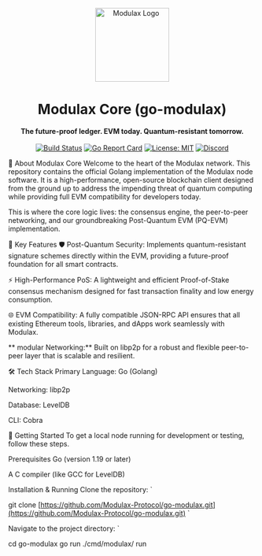 <p align="center">
<img src="https://framerusercontent.com/images/AsXYYgiRRwm1tY0cMjzDtsP6xo.png" alt="Modulax Logo" width="150"/>
</p>

<h1 align="center">Modulax Core (go-modulax)</h1>

<p align="center">
<strong>The future-proof ledger. EVM today. Quantum-resistant tomorrow.</strong>
<br />
<br />
<a href="https://www.google.com/search?q=https://github.com/Modulax-Protocol/go-modulax/actions"><img src="https://www.google.com/search?q=https://img.shields.io/github/actions/workflow/status/Modulax-Protocol/go-modulax/go.yml%3Fbranch%3Dmain" alt="Build Status"></a>
<a href="https://www.google.com/search?q=https://goreportcard.com/report/github.com/Modulax-Protocol/go-modulax"><img src="https://www.google.com/search?q=https://goreportcard.com/badge/github.com/Modulax-Protocol/go-modulax" alt="Go Report Card"></a>
<a href="https://www.google.com/search?q=https://github.com/Modulax-Protocol/go-modulax/blob/main/LICENSE"><img src="https://www.google.com/search?q=https://img.shields.io/badge/License-MIT-blue.svg" alt="License: MIT"></a>
<a href="https://www.google.com/search?q=https://discord.gg/modulax"><img src="https://www.google.com/search?q=https://img.shields.io/discord/YOUR_DISCORD_SERVER_ID%3Fcolor%3D7289DA%26label%3DDiscord%26logo%3Ddiscord%26logoColor%3Dwhite" alt="Discord"></a>
</p>

📖 About Modulax Core
Welcome to the heart of the Modulax network. This repository contains the official Golang implementation of the Modulax node software. It is a high-performance, open-source blockchain client designed from the ground up to address the impending threat of quantum computing while providing full EVM compatibility for developers today.

This is where the core logic lives: the consensus engine, the peer-to-peer networking, and our groundbreaking Post-Quantum EVM (PQ-EVM) implementation.

🚀 Key Features
🛡️ Post-Quantum Security: Implements quantum-resistant signature schemes directly within the EVM, providing a future-proof foundation for all smart contracts.

⚡ High-Performance PoS: A lightweight and efficient Proof-of-Stake consensus mechanism designed for fast transaction finality and low energy consumption.

🌐 EVM Compatibility: A fully compatible JSON-RPC API ensures that all existing Ethereum tools, libraries, and dApps work seamlessly with Modulax.

** modular Networking:** Built on libp2p for a robust and flexible peer-to-peer layer that is scalable and resilient.

🛠 Tech Stack
Primary Language: Go (Golang)

Networking: libp2p

Database: LevelDB

CLI: Cobra

🏁 Getting Started
To get a local node running for development or testing, follow these steps.

Prerequisites
Go (version 1.19 or later)

A C compiler (like GCC for LevelDB)

Installation & Running
Clone the repository:
`

git clone [https://github.com/Modulax-Protocol/go-modulax.git](https://github.com/Modulax-Protocol/go-modulax.git)
`

Navigate to the project directory:
`

cd go-modulax
go run ./cmd/modulax/ run

```

```
